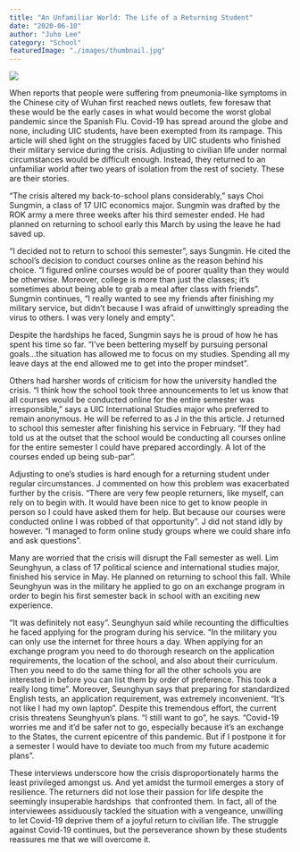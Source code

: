 ```yaml
---
title: "An Unfamiliar World: The Life of a Returning Student"
date: "2020-06-10"
author: "Juho Lee"
category: "School"
featuredImage: "./images/thumbnail.jpg"
---
```


![](/images/thumbnail.jpg)

When reports that people were suffering from pneumonia-like symptoms in the Chinese city of Wuhan first reached news outlets, few foresaw that these would be the early cases in what would become the worst global pandemic since the Spanish Flu. Covid-19 has spread around the globe and none, including UIC students, have been exempted from its rampage. This article will shed light on the struggles faced by UIC students who finished their military service during the crisis. Adjusting to civilian life under normal circumstances would be difficult enough. Instead, they returned to an unfamiliar world after two years of isolation from the rest of society. These are their stories.

“The crisis altered my back-to-school plans considerably,” says Choi Sungmin, a class of 17 UIC economics major. Sungmin was drafted by the ROK army a mere three weeks after his third semester ended. He had planned on returning to school early this March by using the leave he had saved up. 

“I decided not to return to school this semester”, says Sungmin. He cited the school’s decision to conduct courses online as the reason behind his choice. “I figured online courses would be of poorer quality than they would be otherwise. Moreover, college is more than just the classes; it’s sometimes about being able to grab a meal after class with friends”. Sungmin continues, “I really wanted to see my friends after finishing my military service, but didn’t because I was afraid of unwittingly spreading the virus to others. I was very lonely and empty”. 

Despite the hardships he faced, Sungmin says he is proud of how he has spent his time so far. “I’ve been bettering myself by pursuing personal goals...the situation has allowed me to focus on my studies. Spending all my leave days at the end allowed me to get into the proper mindset”.   

Others had harsher words of criticism for how the university handled the crisis. “I think how the school took three announcements to let us know that all courses would be conducted online for the entire semester was irresponsible,” says a UIC International Studies major who preferred to remain anonymous. He will be referred to as J in the this article. J returned to school this semester after finishing his service in February. “If they had told us at the outset that the school would be conducting all courses online for the entire semester I could have prepared accordingly. A lot of the courses ended up being sub-par”. 

Adjusting to one’s studies is hard enough for a returning student under regular circumstances. J commented on how this problem was exacerbated further by the crisis. “There are very few people returners, like myself, can rely on to begin with. It would have been nice to get to know people in person so I could have asked them for help. But because our courses were conducted online I was robbed of that opportunity”. J did not stand idly by however. “I managed to form online study groups where we could share info and ask questions”. 

Many are worried that the crisis will disrupt the Fall semester as well. Lim Seunghyun, a class of 17 political science and international studies major, finished his service in May. He planned on returning to school this fall. While Seunghyun was in the military he applied to go on an exchange program in order to begin his first semester back in school with an exciting new experience. 

“It was definitely not easy”. Seunghyun said while recounting the difficulties he faced applying for the program during his service. “In the military you can only use the internet for three hours a day. When applying for an exchange program you need to do thorough research on the application requirements, the location of the school, and also about their curriculum. Then you need to do the same thing for all the other schools you are interested in before you can list them by order of preference. This took a really long time”. Moreover, Seunghyun says that preparing for standardized English tests, an application requirement, was extremely inconvenient. “It’s not like I had my own laptop”. Despite this tremendous effort, the current crisis threatens Seunghyun’s plans. “I still want to go”, he says. “Covid-19 worries me and it’d be safer not to go, especially because it’s an exchange to the States, the current epicentre of this pandemic. But if I postpone it for a semester I would have to deviate too much from my future academic plans”.   

These interviews underscore how the crisis disproportionately harms the least privileged amongst us. And yet amidst the turmoil emerges a story of resilience. The returners did not lose their passion for life despite the seemingly insuperable hardships  that confronted them. In fact, all of the interviewees assiduously tackled the situation with a vengeance, unwilling to let Covid-19 deprive them of a joyful return to civilian life. The struggle against Covid-19 continues, but the perseverance shown by these students reassures me that we will overcome it.
